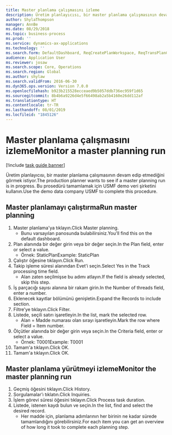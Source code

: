```yaml
---
title: Master planlama çalışmasını izleme
description: Üretim planlayıcısı, bir master planlama çalışmasının devam edip etmediğini görmek istiyor.
author: ShylaThompson
manager: AnnBe
ms.date: 08/29/2018
ms.topic: business-process
ms.prod: ''
ms.service: dynamics-ax-applications
ms.technology: ''
ms.search.form: DefaultDashboard, ReqCreatePlanWorkspace, ReqTransPlanCard, SysQueryForm, InventItemIdLookupSimple, ReqLog, ReqProcessTaskTrace
audience: Application User
ms.reviewer: josaw
ms.search.scope: Core, Operations
ms.search.region: Global
ms.author: shylaw
ms.search.validFrom: 2016-06-30
ms.dyn365.ops.version: Version 7.0.0
ms.openlocfilehash: b923b215528ecceaed9b5057ddb736ec959f1d65
ms.sourcegitcommit: 8b4b6a9226d4e5f66498ab2a5b4160e26dd112af
ms.translationtype: HT
ms.contentlocale: tr-TR
ms.lasthandoff: 08/01/2019
ms.locfileid: "1845126"
---
```

# <a name="monitor-a-master-planning-run"></a><span data-ttu-id="9020c-103">Master planlama çalışmasını izleme</span><span class="sxs-lookup"><span data-stu-id="9020c-103">Monitor a master planning run</span></span>

[!include [task guide banner](../../includes/task-guide-banner.md)]

<span data-ttu-id="9020c-104">Üretim planlayıcısı, bir master planlama çalışmasının devam edip etmediğini görmek istiyor.</span><span class="sxs-lookup"><span data-stu-id="9020c-104">The production planner wants to see if a master planning run is in progress.</span></span> <span data-ttu-id="9020c-105">Bu prosedürü tamamlamak için USMF demo veri şirketini kullanın.</span><span class="sxs-lookup"><span data-stu-id="9020c-105">Use the demo data company USMF to complete this procedure.</span></span>


## <a name="run-master-planning"></a><span data-ttu-id="9020c-106">Master planlamayı çalıştırma</span><span class="sxs-lookup"><span data-stu-id="9020c-106">Run master planning</span></span>
1. <span data-ttu-id="9020c-107">Master planlama'ya tıklayın.</span><span class="sxs-lookup"><span data-stu-id="9020c-107">Click Master planning.</span></span>
    * <span data-ttu-id="9020c-108">Bunu varsayılan panosunda bulabilirsiniz.</span><span class="sxs-lookup"><span data-stu-id="9020c-108">You'll find this on the default dashboard.</span></span>  
2. <span data-ttu-id="9020c-109">Plan alanında bir değer girin veya bir değer seçin.</span><span class="sxs-lookup"><span data-stu-id="9020c-109">In the Plan field, enter or select a value.</span></span>
    * <span data-ttu-id="9020c-110">Örnek: StaticPlan</span><span class="sxs-lookup"><span data-stu-id="9020c-110">Example: StaticPlan</span></span>  
3. <span data-ttu-id="9020c-111">Çalıştır öğesine tıklayın.</span><span class="sxs-lookup"><span data-stu-id="9020c-111">Click Run.</span></span>
4. <span data-ttu-id="9020c-112">Takip işleme süresi alanından Evet'i seçin.</span><span class="sxs-lookup"><span data-stu-id="9020c-112">Select Yes in the Track processing time field.</span></span>
    * <span data-ttu-id="9020c-113">Alan zaten seçilmişse bu adımı atlayın.</span><span class="sxs-lookup"><span data-stu-id="9020c-113">If the field is already selected, skip this step.</span></span>  
5. <span data-ttu-id="9020c-114">İş parçacığı sayısı alanına bir rakam girin.</span><span class="sxs-lookup"><span data-stu-id="9020c-114">In the Number of threads field, enter a number.</span></span>
6. <span data-ttu-id="9020c-115">Eklenecek kayıtlar bölümünü genişletin.</span><span class="sxs-lookup"><span data-stu-id="9020c-115">Expand the Records to include section.</span></span>
7. <span data-ttu-id="9020c-116">Filtre'ye tıklayın.</span><span class="sxs-lookup"><span data-stu-id="9020c-116">Click Filter.</span></span>
8. <span data-ttu-id="9020c-117">Listede, seçili satırı işaretleyin.</span><span class="sxs-lookup"><span data-stu-id="9020c-117">In the list, mark the selected row.</span></span>
    * <span data-ttu-id="9020c-118">Alan = Madde numarası olan sırayı işaretleyin.</span><span class="sxs-lookup"><span data-stu-id="9020c-118">Mark the row where Field = Item number.</span></span>  
9. <span data-ttu-id="9020c-119">Ölçütler alanında bir değer girin veya seçin.</span><span class="sxs-lookup"><span data-stu-id="9020c-119">In the Criteria field, enter or select a value.</span></span>
    * <span data-ttu-id="9020c-120">Örnek: T0001</span><span class="sxs-lookup"><span data-stu-id="9020c-120">Example: T0001</span></span>  
10. <span data-ttu-id="9020c-121">Tamam'a tıklayın.</span><span class="sxs-lookup"><span data-stu-id="9020c-121">Click OK.</span></span>
11. <span data-ttu-id="9020c-122">Tamam'a tıklayın.</span><span class="sxs-lookup"><span data-stu-id="9020c-122">Click OK.</span></span>

## <a name="monitor-the-master-planning-run"></a><span data-ttu-id="9020c-123">Master planlama yürütmeyi izleme</span><span class="sxs-lookup"><span data-stu-id="9020c-123">Monitor the master planning run</span></span>
1. <span data-ttu-id="9020c-124">Geçmiş öğesini tıklayın.</span><span class="sxs-lookup"><span data-stu-id="9020c-124">Click History.</span></span>
2. <span data-ttu-id="9020c-125">Sorgulamalar’ı tıklatın.</span><span class="sxs-lookup"><span data-stu-id="9020c-125">Click Inquiries.</span></span>
3. <span data-ttu-id="9020c-126">İşlem görevi süresi öğesini tıklayın.</span><span class="sxs-lookup"><span data-stu-id="9020c-126">Click Process task duration.</span></span>
4. <span data-ttu-id="9020c-127">Listede, istenen kaydı bulun ve seçin.</span><span class="sxs-lookup"><span data-stu-id="9020c-127">In the list, find and select the desired record.</span></span>
    * <span data-ttu-id="9020c-128">Her madde için, planlama adımlarının her birinin ne kadar sürede tamamlandığını görebilirsiniz.</span><span class="sxs-lookup"><span data-stu-id="9020c-128">For each item you can get an overview of how long it took to complete each planning step.</span></span>  

